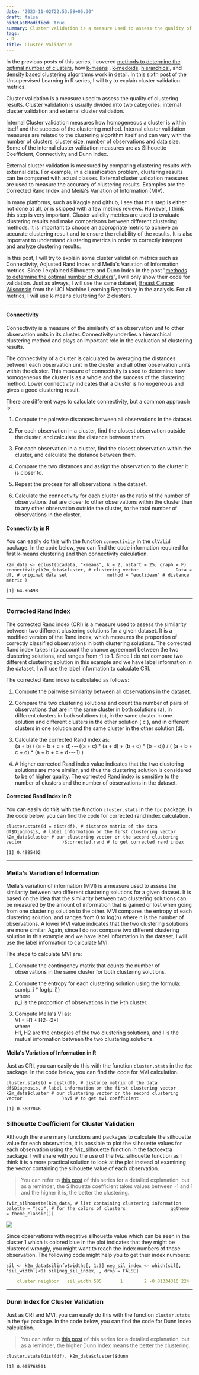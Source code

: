 ```yaml
---
date: "2023-11-02T22:53:58+05:30"
draft: false
hideLastModified: true
summary: Cluster validation is a measure used to assess the quality of clustering results. Cluster validation is usually divided into two categories which are internal cluster validation and external cluster validation. Internal Cluster validation measures how homogeneous a cluster is within itself and the success of the clustering method. Internal cluster validation measures are related to the clustering algorithm itself and can vary with the number of clusters, cluster size, number of observations and data size. 
tags:
- R
title: Cluster Validation
---
```


In the previous posts of this series, I covered [methods to determine the optimal number of clusters](https://medium.com/@ozturkfemre/unsupervised-learning-determination-of-cluster-number-be8842cdb11), how [k-means](https://medium.com/@ozturkfemre/unsupervised-learning-in-r-k-means-clustering-86df8b29ed27) , [k-medoids](https://medium.com/@ozturkfemre/unsupervised-learning-in-r-k-medoids-clustering-8645a6521e4), [hierarchical](https://medium.com/@ozturkfemre/unsupervised-learning-in-r-hierarchical-clustering-6e27260a11ff), and [density based](https://medium.com/@ozturkfemre/unsupervised-learning-in-r-density-based-clustering-774341a13519) clustering algorithms work in detail. In this sixth post of the Unsupervised Learning in R series, I will try to explain cluster validation metrics.

Cluster validation is a measure used to assess the quality of clustering results. Cluster validation is usually divided into two categories: internal cluster validation and external cluster validation.

Internal Cluster validation measures how homogeneous a cluster is within itself and the success of the clustering method. Internal cluster validation measures are related to the clustering algorithm itself and can vary with the number of clusters, cluster size, number of observations and data size. Some of the internal cluster validation measures are as Silhouette Coefficient, Connectivity and Dunn Index.

External cluster validation is measured by comparing clustering results with external data. For example, in a classification problem, clustering results can be compared with actual classes. External cluster validation measures are used to measure the accuracy of clustering results. Examples are the Corrected Rand Index and Meila's Variation of Information (MIV).

In many platforms, such as Kaggle and github, I see that this step is either not done at all, or is skipped with a few metrics reviews. However, I think this step is very important. Cluster validity metrics are used to evaluate clustering results and make comparisons between different clustering methods. It is important to choose an appropriate metric to achieve an accurate clustering result and to ensure the reliability of the results. It is also important to understand clustering metrics in order to correctly interpret and analyze clustering results.

In this post, I will try to explain some cluster validation metrics such as Connectivity, Adjusted Rand Index and Meila's Variation of Information metrics. Since I explained Silhouette and Dunn Index in the post "[methods to determine the optimal number of clusters](https://medium.com/@ozturkfemre/unsupervised-learning-determination-of-cluster-number-be8842cdb11)", I will only show their code for validation. Just as always, I will use the same dataset, [Breast Cancer Wisconsin](https://archive.ics.uci.edu/ml/datasets/breast+cancer+wisconsin+%28diagnostic%29) from the UCI Machine Learning Repository in the analysis. For all metrics, I will use k-means clustering for 2 clusters.

------------------------------------------------------------------------

#### Connectivity

Connectivity is a measure of the similarity of an observation unit to other observation units in its cluster. Connectivity underlies a hierarchical clustering method and plays an important role in the evaluation of clustering results.

The connectivity of a cluster is calculated by averaging the distances between each observation unit in the cluster and all other observation units within the cluster. This measure of connectivity is used to determine how homogeneous the cluster is as a whole and the success of the clustering method. Lower connectivity indicates that a cluster is homogeneous and gives a good clustering result.

There are different ways to calculate connectivity, but a common approach is:

1.  Compute the pairwise distances between all observations in the dataset.

2.  For each observation in a cluster, find the closest observation outside the cluster, and calculate the distance between them.

3.  For each observation in a cluster, find the closest observation within the cluster, and calculate the distance between them.

4.  Compare the two distances and assign the observation to the cluster it is closer to.

5.  Repeat the process for all observations in the dataset.

6.  Calculate the connectivity for each cluster as the ratio of the number of observations that are closer to other observations within the cluster than to any other observation outside the cluster, to the total number of observations in the cluster.

#### Connectivity in R

You can easily do this with the function `connectivity` in the `clValid` package. In the code below, you can find the code information required for first k-means clustering and then connectivity calculation.

```         
k2m_data <- eclust(pcadata, "kmeans", k = 2, nstart = 25, graph = F)  connectivity(k2m_data$cluster, # clustering vector              Data = df, # original data set               method = "euclidean" # distance metric )
```

```         
[1] 64.96498
```

------------------------------------------------------------------------

### Corrected Rand Index

The corrected Rand index (CRI) is a measure used to assess the similarity between two different clustering solutions for a given dataset. It is a modified version of the Rand index, which measures the proportion of correctly classified observations in both clustering solutions. The corrected Rand index takes into account the chance agreement between the two clustering solutions, and ranges from -1 to 1. Since I do not compare two different clustering solution in this example and we have label information in the dataset, I will use the label information to calculate CRI.

The corrected Rand index is calculated as follows:

1.  Compute the pairwise similarity between all observations in the dataset.

2.  Compare the two clustering solutions and count the number of pairs of observations that are in the same cluster in both solutions (a), in different clusters in both solutions (b), in the same cluster in one solution and different clusters in the other solution ( c ), and in different clusters in one solution and the same cluster in the other solution (d).

3.  Calculate the corrected Rand index as: \
    (a + b) / (a + b + c + d) --- ((a + c) \* (a + d) + (b + c) \* (b + d)) / ( (a + b + c + d) \* (a + b + c + d --- 1) )

4.  A higher corrected Rand index value indicates that the two clustering solutions are more similar, and thus the clustering solution is considered to be of higher quality. The corrected Rand index is sensitive to the number of clusters and the number of observations in the dataset.

#### Corrected Rand Index in R

You can easily do this with the function `cluster.stats` in the `fpc` package. In the code below, you can find the code for corrected rand index calculation.

```         
cluster.stats(d = dist(df), # distance matrix of the data               df$Diagnosis, # label information or the first clustering vector               k2m_data$cluster # our clustering vector or the second clustering vector               )$corrected.rand # to get corrected rand index
```

```         
[1] 0.4985402
```

------------------------------------------------------------------------

### Meila\'s Variation of Information

Meila\'s variation of information (MVI) is a measure used to assess the similarity between two different clustering solutions for a given dataset. It is based on the idea that the similarity between two clustering solutions can be measured by the amount of information that is gained or lost when going from one clustering solution to the other. MVI compares the entropy of each clustering solution, and ranges from 0 to log(n) where n is the number of observations. A lower MVI value indicates that the two clustering solutions are more similar. Again, since I do not compare two different clustering solution in this example and we have label information in the dataset, I will use the label information to calculate MVI.

The steps to calculate MVI are:

1.  Compute the contingency matrix that counts the number of observations in the same cluster for both clustering solutions.

2.  Compute the entropy for each clustering solution using the formula:\
    sum(p_i \* log(p_i)) \
    where \
    p_i is the proportion of observations in the i-th cluster.

3.  Compute Meila\'s VI as: \
    VI = H1 + H2--2\*I \
    where \
    H1, H2 are the entropies of the two clustering solutions, and I is the mutual information between the two clustering solutions.

#### Meila\'s Variation of Information in R

Just as CRI, you can easily do this with the function `cluster.stats` in the `fpc` package. In the code below, you can find the code for MVI calculation.

```         
cluster.stats(d = dist(df), # distance matrix of the data               df$Diagnosis, # label information or the first clustering vector               k2m_data$cluster # our clustering vector or the second clustering vector               )$vi # to get mvi coefficient
```

```         
[1] 0.5687046
```

### Silhouette Coefficient for Cluster Validation

Although there are many functions and packages to calculate the silhouette value for each observation, it is possible to plot the silhouette values for each observation using the fviz_silhouette function in the factoextra package. I will share with you the use of the fviz_silhouette function as I think it is a more practical solution to look at the plot instead of examining the vector containing the silhouette value of each observation.

> You can refer to [this post](https://fatihemreozturk.netlify.app/blogs/optimalk/) of this series for a detailed explanation, but as a reminder, the Silhouette coefficient takes values between -1 and 1 and the higher it is, the better the clustering.

```         
fviz_silhouette(k2m_data, # list containing clustering information                 palette = "jco", # for the colors of clusters                 ggtheme = theme_classic())
```

![](images/cv_si.jpg)

Since observations with negative silhouette value which can be seen in the cluster 1 which is colored blue in the plot indicates that they might be clustered wrongly, you might want to reach the index numbers of those observation. The following code might help you to get their index numbers:

```         
sil <- k2m_data$silinfo$widths[, 1:3] neg_sil_index <- which(sil[, 'sil_width']<0) sil[neg_sil_index, , drop = FALSE]
```

``` YAML
    cluster neighbor   sil_width 505       1        2 -0.01334316 224       1        2 -0.02627560 198       1        2 -0.04503110 442       1        2 -0.04567814 197       1        2 -0.06567648 331       1        2 -0.07905193 90        1        2 -0.08708848 215       1        2 -0.11522042 12        1        2 -0.13105913 376       1        2 -0.13159631
```

------------------------------------------------------------------------

### Dunn Index for Cluster Validation

Just as CRI and MVI, you can easily do this with the function `cluster.stats` in the `fpc` package. In the code below, you can find the code for Dunn Index calculation.

> You can refer to [this post](https://fatihemreozturk.netlify.app/blogs/optimalk/) of this series for a detailed explanation, but as a reminder, the higher Dunn Index means the better the clustering.

```         
cluster.stats(dist(df), k2m_data$cluster)$dunn
```

```         
[1] 0.005768501
```
